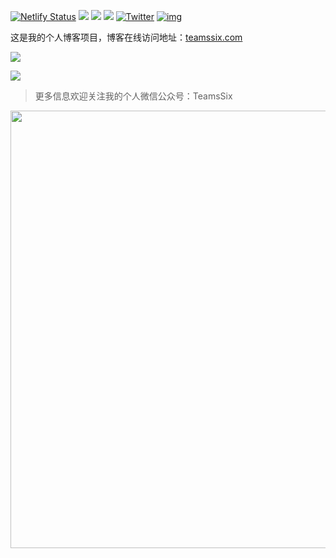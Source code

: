 [![Netlify Status](https://api.netlify.com/api/v1/badges/107cb9a5-73b6-44ed-92fd-5d98190ad5d8/deploy-status)](https://teamssix.com) [![](https://img.shields.io/badge/T%20Wiki%20-%E4%BA%91%E5%AE%89%E5%85%A8%E7%9F%A5%E8%AF%86%E6%96%87%E5%BA%93-blue)](https://wiki.teamssix.com/) [![](https://img.shields.io/badge/%E7%8B%BC%E7%BB%84%E5%AE%89%E5%85%A8%E5%9B%A2%E9%98%9F-%E7%9F%A5%E8%AF%86%E6%96%87%E5%BA%93-blue)](https://wiki.wgpsec.org/) [![](https://img.shields.io/badge/PeiQi-%E7%9F%A5%E8%AF%86%E6%96%87%E5%BA%93-blue)](http://wiki.peiqi.tech/) [![Twitter](https://img.shields.io/twitter/url/https/twitter.com/teamssix.svg?style=social&label=Follow%20the%20author)](https://twitter.com/teamssix) [![img](https://img.shields.io/github/followers/TeamsSix?style=social)](https://github.com/teamssix)

这是我的个人博客项目，博客在线访问地址：[teamssix.com](https://teamssix.com/)

![](https://cdn.jsdelivr.net/gh/teamssix/BlogImages/imgs/202206151434893.png)

![](https://cdn.jsdelivr.net/gh/teamssix/BlogImages/imgs/202206151435527.png)

>  更多信息欢迎关注我的个人微信公众号：TeamsSix

<div align=center><img width="700" src="https://cdn.jsdelivr.net/gh/teamssix/BlogImages/imgs/202204152148071.png" div align=center/></div>